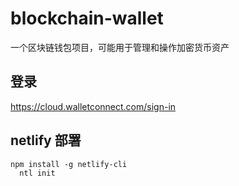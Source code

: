 # blockchain-wallet

一个区块链钱包项目，可能用于管理和操作加密货币资产



## 登录
https://cloud.walletconnect.com/sign-in



## netlify 部署
```
npm install -g netlify-cli
  ntl init
  ```